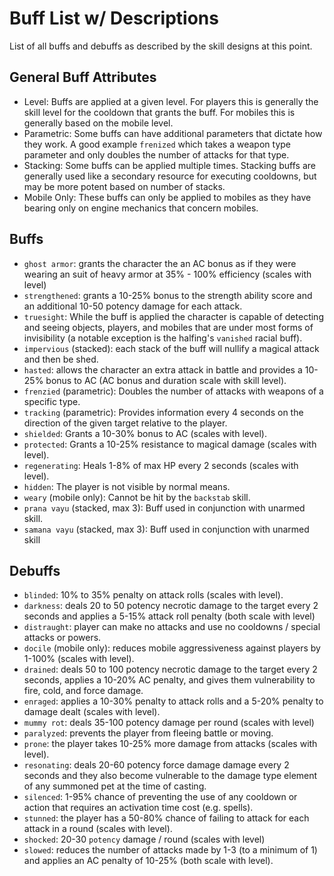 # Buff List w/ Descriptions
List of all buffs and debuffs as described by the skill designs at this point.

## General Buff Attributes

- Level: Buffs are applied at a given level. For players this is generally the
  skill level for the cooldown that grants the buff. For mobiles this is generally
  based on the mobile level.
- Parametric: Some buffs can have additional parameters that dictate how they work.
  A good example `frenized` which takes a weapon type parameter and only doubles the
  number of attacks for that type.
- Stacking: Some buffs can be applied multiple times. Stacking buffs are generally
  used like a secondary resource for executing cooldowns, but may be more potent
  based on number of stacks.
- Mobile Only: These buffs can only be applied to mobiles as they have bearing only
  on engine mechanics that concern mobiles.

## Buffs
- `ghost armor`: grants the character the an AC bonus as if they were wearing an suit of
  heavy armor at 35% - 100% efficiency (scales with level)
- `strengthened`: grants a 10-25% bonus to the strength ability score and an additional
  10-50 potency damage for each attack.
- `truesight`:  While the buff is applied the character is capable of detecting and
   seeing objects, players, and mobiles that are under most forms of invisibility
   (a notable exception is the halfing's `vanished` racial buff).
- `impervious` (stacked): each stack of the buff will nullify a magical attack and
  then be shed.
- `hasted`: allows the character an extra attack in battle and provides a 10-25%
  bonus to AC (AC bonus and duration scale with skill level).
- `frenzied` (parametric): Doubles the number of attacks with weapons of a specific type.
- `tracking` (parametric): Provides information every 4 seconds on the direction of the
  given target relative to the player.
- `shielded`: Grants a 10-30% bonus to AC (scales with level).
- `protected`: Grants a 10-25% resistance to magical damage (scales with level).
- `regenerating`: Heals 1-8% of max HP every 2 seconds (scales with level).
- `hidden`: The player is not visible by normal means.
- `weary` (mobile only): Cannot be hit by the `backstab` skill.
- `prana vayu` (stacked, max 3): Buff used in conjunction with unarmed skill.
- `samana vayu` (stacked, max 3): Buff used in conjunction with unarmed skill


## Debuffs
- `blinded`: 10% to 35% penalty on attack rolls (scales with level).
- `darkness`: deals 20 to 50 potency necrotic damage to the target every 2 seconds and applies
   a 5-15% attack roll penalty (both scale with level)
- `distraught`: player can make no attacks and use no cooldowns / special attacks or powers.
- `docile` (mobile only): reduces mobile aggressiveness against players by 1-100% (scales with level).
- `drained`: deals 50 to 100 potency necrotic damage to the target every 2 seconds, applies a
  10-20% AC penalty, and gives them vulnerability to fire, cold, and force damage.
- `enraged`: applies a 10-30% penalty to attack rolls and a 5-20% penalty to damage dealt (scales with level).
- `mummy rot`: deals 35-100 potency damage per round (scales with level)
- `paralyzed`: prevents the player from fleeing battle or moving.
- `prone`: the player takes 10-25% more damage from attacks (scales with level).
- `resonating`: deals 20-60 potency force damage damage every 2 seconds and they also
  become vulnerable to the damage type element of any summoned pet at the time of casting.
- `silenced`: 1-95% chance of preventing the use of any cooldown or action that requires an activation
  time cost (e.g. spells).
- `stunned`: the player has a 50-80% chance of failing to attack for each attack in a
  round (scales with level).
- `shocked`: 20-30 `potency` damage / round (scales with level)
- `slowed`: reduces the number of attacks made by 1-3 (to a minimum of 1) and applies an
  AC penalty of 10-25% (both scale with level).
